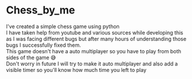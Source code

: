 # Chess_by_me
I've created a simple chess game using python<br>
I have taken help from youtube and various sources while developing this as I was facing different bugs but after many hours of understanding those bugs I successfully fixed them.<br>
This game doesn't have a auto multiplayer so you have to play from both sides of the game 😅<br>
Don't worry in future I will try to make it auto multiplayer and also add a visible timer so you'll know how much time you left to play<br>

